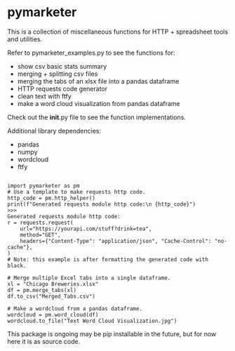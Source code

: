 # pymarketer
This is a collection of miscellaneous functions for HTTP + spreadsheet tools and utilities.

Refer to pymarketer_examples.py to see the functions for:
- show csv basic stats summary
- merging + splitting csv files
- merging the tabs of an xlsx file into a pandas dataframe
- HTTP requests code generator
- clean text with ftfy
- make a word cloud visualization from pandas dataframe

Check out the __init__.py file to see the function implementations.

Additional library dependencies:
- pandas
- numpy
- wordcloud
- ftfy

<pre><code>
import pymarketer as pm
# Use a template to make requests http code.
http_code = pm.http_helper()
print(f"Generated requests module http code:\n {http_code}")
>>>
Generated requests module http code:
r = requests.request(
    url="https://yourapi.com/stuff?drink=tea",
    method="GET",
    headers={"Content-Type": "application/json", "Cache-Control": "no-cache"},
)
# Note: this example is after formatting the generated code with black.
</code></pre>

<pre><code># Merge multiple Excel tabs into a single dataframe.
xl = "Chicago Breweries.xlsx"
df = pm.merge_tabs(xl)
df.to_csv("Merged_Tabs.csv")
</code></pre>

<pre><code># Make a wordcloud from a pandas dataframe.
wordcloud = pm.word_cloud(df)
wordcloud.to_file("Text Word Cloud Visualization.jpg")
</code></pre>

This package is ongoing may be pip installable in the future, but for now here it is as source code.